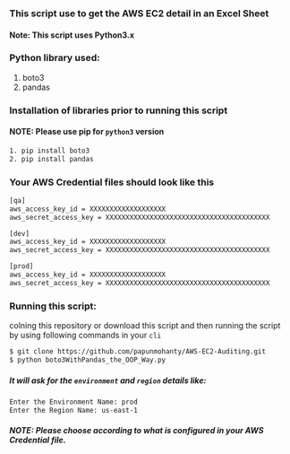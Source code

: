 ### This script use to get the AWS EC2 detail in an Excel Sheet

#### Note: This script uses Python3.x

### Python library used:
1. boto3
2. pandas

### Installation of libraries prior to running this script

#### **NOTE:** Please use pip for `python3` version

```sh
1. pip install boto3
2. pip install pandas
```

### Your AWS Credential files should look like this
```sh
[qa]
aws_access_key_id = XXXXXXXXXXXXXXXXXXX
aws_secret_access_key = XXXXXXXXXXXXXXXXXXXXXXXXXXXXXXXXXXXXXXXXX

[dev]
aws_access_key_id = XXXXXXXXXXXXXXXXXXX
aws_secret_access_key = XXXXXXXXXXXXXXXXXXXXXXXXXXXXXXXXXXXXXXXXX

[prod]
aws_access_key_id = XXXXXXXXXXXXXXXXXXX
aws_secret_access_key = XXXXXXXXXXXXXXXXXXXXXXXXXXXXXXXXXXXXXXXXX
```

### Running this script:
colning this repository or download this script and then running the script by using following commands in your `cli`
```sh
$ git clone https://github.com/papunmohanty/AWS-EC2-Auditing.git
$ python boto3WithPandas_the_OOP_Way.py
```
##### It will ask for the `environment` and `region` details like:
```sh
Enter the Environment Name: prod
Enter the Region Name: us-east-1
```
##### **NOTE:** Please choose according to what is configured in your AWS Credential file.
